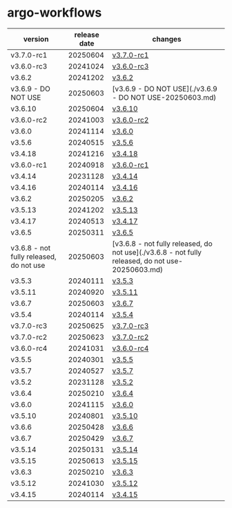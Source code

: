 # argo-workflows	


|version|release date|changes|
|---|---|---|
|v3.7.0-rc1|20250604|[v3.7.0-rc1](./v3.7.0-rc1-20250604.md)|
|v3.6.0-rc3|20241024|[v3.6.0-rc3](./v3.6.0-rc3-20241024.md)|
|v3.6.2|20241202|[v3.6.2](./v3.6.2-20241202.md)|
|v3.6.9 - DO NOT USE|20250603|[v3.6.9 - DO NOT USE](./v3.6.9 - DO NOT USE-20250603.md)|
|v3.6.10|20250604|[v3.6.10](./v3.6.10-20250604.md)|
|v3.6.0-rc2|20241003|[v3.6.0-rc2](./v3.6.0-rc2-20241003.md)|
|v3.6.0|20241114|[v3.6.0](./v3.6.0-20241114.md)|
|v3.5.6|20240515|[v3.5.6](./v3.5.6-20240515.md)|
|v3.4.18|20241216|[v3.4.18](./v3.4.18-20241216.md)|
|v3.6.0-rc1|20240918|[v3.6.0-rc1](./v3.6.0-rc1-20240918.md)|
|v3.4.14|20231128|[v3.4.14](./v3.4.14-20231128.md)|
|v3.4.16|20240114|[v3.4.16](./v3.4.16-20240114.md)|
|v3.6.2|20250205|[v3.6.2](./v3.6.2-20250205.md)|
|v3.5.13|20241202|[v3.5.13](./v3.5.13-20241202.md)|
|v3.4.17|20240513|[v3.4.17](./v3.4.17-20240513.md)|
|v3.6.5|20250311|[v3.6.5](./v3.6.5-20250311.md)|
|v3.6.8 - not fully released, do not use|20250603|[v3.6.8 - not fully released, do not use](./v3.6.8 - not fully released, do not use-20250603.md)|
|v3.5.3|20240111|[v3.5.3](./v3.5.3-20240111.md)|
|v3.5.11|20240920|[v3.5.11](./v3.5.11-20240920.md)|
|v3.6.7|20250603|[v3.6.7](./v3.6.7-20250603.md)|
|v3.5.4|20240114|[v3.5.4](./v3.5.4-20240114.md)|
|v3.7.0-rc3|20250625|[v3.7.0-rc3](./v3.7.0-rc3-20250625.md)|
|v3.7.0-rc2|20250623|[v3.7.0-rc2](./v3.7.0-rc2-20250623.md)|
|v3.6.0-rc4|20241031|[v3.6.0-rc4](./v3.6.0-rc4-20241031.md)|
|v3.5.5|20240301|[v3.5.5](./v3.5.5-20240301.md)|
|v3.5.7|20240527|[v3.5.7](./v3.5.7-20240527.md)|
|v3.5.2|20231128|[v3.5.2](./v3.5.2-20231128.md)|
|v3.6.4|20250210|[v3.6.4](./v3.6.4-20250210.md)|
|v3.6.0|20241115|[v3.6.0](./v3.6.0-20241115.md)|
|v3.5.10|20240801|[v3.5.10](./v3.5.10-20240801.md)|
|v3.6.6|20250428|[v3.6.6](./v3.6.6-20250428.md)|
|v3.6.7|20250429|[v3.6.7](./v3.6.7-20250429.md)|
|v3.5.14|20250131|[v3.5.14](./v3.5.14-20250131.md)|
|v3.5.15|20250613|[v3.5.15](./v3.5.15-20250613.md)|
|v3.6.3|20250210|[v3.6.3](./v3.6.3-20250210.md)|
|v3.5.12|20241030|[v3.5.12](./v3.5.12-20241030.md)|
|v3.4.15|20240114|[v3.4.15](./v3.4.15-20240114.md)|
